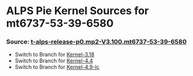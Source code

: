 # ALPS Pie Kernel Sources for mt6737-53-39-6580

### Source: [t-alps-release-p0.mp2-V3.100.mt6737-53-39-6580](https://cloud.mail.ru/public/GraX/wynwtx6WV/t-alps-release-p0.mp2-V3.100.mt6737-53-39-6580/)

* Switch to Branch for [Kernel-3.18](https://github.com/rokibhasansagar/alps-mp-p0.mp2_kernels/tree/android-3.18)
* Switch to Branch for [Kernel-4.4](https://github.com/rokibhasansagar/alps-mp-p0.mp2_kernels/tree/android-4.4)
* Switch to Branch for [Kernel-4.9-lc](https://github.com/rokibhasansagar/alps-mp-p0.mp2_kernels/tree/android-4.9)
